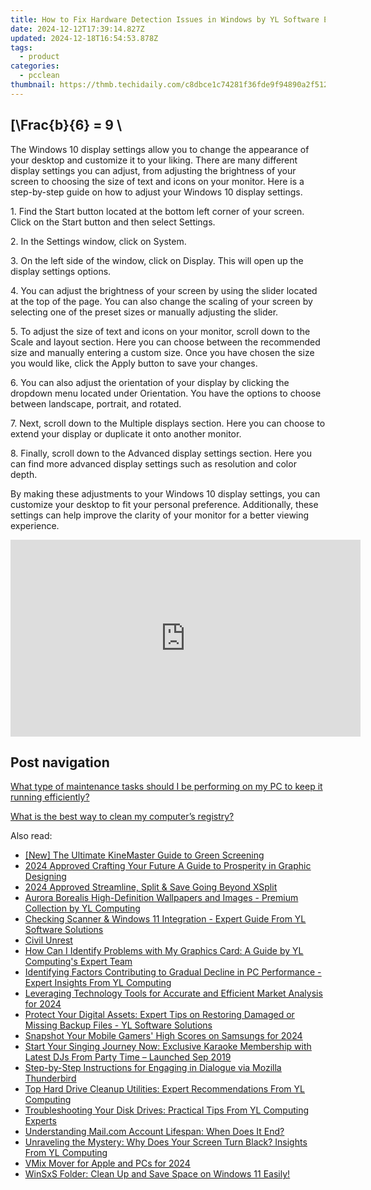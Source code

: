 ```yaml
---
title: How to Fix Hardware Detection Issues in Windows by YL Software Experts
date: 2024-12-12T17:39:14.827Z
updated: 2024-12-18T16:54:53.878Z
tags:
  - product
categories:
  - pcclean
thumbnail: https://thmb.techidaily.com/c8dbce1c74281f36fde9f94890a2f512f0b16b0264654fcab69e442c169f2b6b.jpg
---
```


## \[\Frac{b}{6} = 9 \

The Windows 10 display settings allow you to change the appearance of your desktop and customize it to your liking. There are many different display settings you can adjust, from adjusting the brightness of your screen to choosing the size of text and icons on your monitor. Here is a step-by-step guide on how to adjust your Windows 10 display settings. 

1\. Find the Start button located at the bottom left corner of your screen. Click on the Start button and then select Settings.

2\. In the Settings window, click on System.

3\. On the left side of the window, click on Display. This will open up the display settings options. 

4\. You can adjust the brightness of your screen by using the slider located at the top of the page. You can also change the scaling of your screen by selecting one of the preset sizes or manually adjusting the slider.

5\. To adjust the size of text and icons on your monitor, scroll down to the Scale and layout section. Here you can choose between the recommended size and manually entering a custom size. Once you have chosen the size you would like, click the Apply button to save your changes.

6\. You can also adjust the orientation of your display by clicking the dropdown menu located under Orientation. You have the options to choose between landscape, portrait, and rotated.

7\. Next, scroll down to the Multiple displays section. Here you can choose to extend your display or duplicate it onto another monitor.

8\. Finally, scroll down to the Advanced display settings section. Here you can find more advanced display settings such as resolution and color depth. 

By making these adjustments to your Windows 10 display settings, you can customize your desktop to fit your personal preference. Additionally, these settings can help improve the clarity of your monitor for a better viewing experience.

<!-- affiliate ads begin -->
<iframe width="560" height="315" src="https://www.youtube.com/embed/X18Dq7rV-xI?si=twFfXIPD0TFmC5EM" title="YouTube video player" frameborder="0" allow="accelerometer; autoplay; clipboard-write; encrypted-media; gyroscope; picture-in-picture; web-share" referrerpolicy="strict-origin-when-cross-origin" allowfullscreen></iframe>
<!-- affiliate ads end -->

## Post navigation

[What type of maintenance tasks should I be performing on my PC to keep it running efficiently?](https://tools.techidaily.com/pcclean/products/)

[What is the best way to clean my computer’s registry?](https://tools.techidaily.com/pcclean/products/)

<ins class="adsbygoogle"
     style="display:block"
     data-ad-format="autorelaxed"
     data-ad-client="ca-pub-7571918770474297"
     data-ad-slot="1223367746"></ins>

<ins class="adsbygoogle"
     style="display:block"
     data-ad-client="ca-pub-7571918770474297"
     data-ad-slot="8358498916"
     data-ad-format="auto"
     data-full-width-responsive="true"></ins>

<span class="atpl-alsoreadstyle">Also read:</span>
<div><ul>
<li><a href="https://some-skills.techidaily.com/new-the-ultimate-kinemaster-guide-to-green-screening/"><u>[New] The Ultimate KineMaster Guide to Green Screening</u></a></li>
<li><a href="https://article-knowledge.techidaily.com/2024-approved-crafting-your-future-a-guide-to-prosperity-in-graphic-designing/"><u>2024 Approved Crafting Your Future A Guide to Prosperity in Graphic Designing</u></a></li>
<li><a href="https://some-guidance.techidaily.com/2024-approved-streamline-split-and-save-going-beyond-xsplit/"><u>2024 Approved Streamline, Split & Save Going Beyond XSplit</u></a></li>
<li><a href="https://discover-bits.techidaily.com/aurora-borealis-high-definition-wallpapers-and-images-premium-collection-by-yl-computing/"><u>Aurora Borealis High-Definition Wallpapers and Images - Premium Collection by YL Computing</u></a></li>
<li><a href="https://discover-bits.techidaily.com/checking-scanner-and-windows-11-integration-expert-guide-from-yl-software-solutions/"><u>Checking Scanner & Windows 11 Integration - Expert Guide From YL Software Solutions</u></a></li>
<li><a href="https://discover-guides.techidaily.com/civil-unrest/"><u>Civil Unrest</u></a></li>
<li><a href="https://discover-bits.techidaily.com/how-can-i-identify-problems-with-my-graphics-card-a-guide-by-yl-computings-expert-team/"><u>How Can I Identify Problems with My Graphics Card: A Guide by YL Computing's Expert Team</u></a></li>
<li><a href="https://discover-bits.techidaily.com/identifying-factors-contributing-to-gradual-decline-in-pc-performance-expert-insights-from-yl-computing/"><u>Identifying Factors Contributing to Gradual Decline in PC Performance - Expert Insights From YL Computing</u></a></li>
<li><a href="https://extra-approaches.techidaily.com/leveraging-technology-tools-for-accurate-and-efficient-market-analysis-for-2024/"><u>Leveraging Technology Tools for Accurate and Efficient Market Analysis for 2024</u></a></li>
<li><a href="https://discover-bits.techidaily.com/protect-your-digital-assets-expert-tips-on-restoring-damaged-or-missing-backup-files-yl-software-solutions/"><u>Protect Your Digital Assets: Expert Tips on Restoring Damaged or Missing Backup Files - YL Software Solutions</u></a></li>
<li><a href="https://screen-sharing-recording.techidaily.com/snapshot-your-mobile-gamers-high-scores-on-samsungs-for-2024/"><u>Snapshot Your Mobile Gamers' High Scores on Samsungs for 2024</u></a></li>
<li><a href="https://discover-bits.techidaily.com/start-your-singing-journey-now-exclusive-karaoke-membership-with-latest-djs-from-party-time-launched-sep-2019/"><u>Start Your Singing Journey Now: Exclusive Karaoke Membership with Latest DJs From Party Time – Launched Sep 2019</u></a></li>
<li><a href="https://tech-renaissance.techidaily.com/step-by-step-instructions-for-engaging-in-dialogue-via-mozilla-thunderbird/"><u>Step-by-Step Instructions for Engaging in Dialogue via Mozilla Thunderbird</u></a></li>
<li><a href="https://discover-bits.techidaily.com/top-hard-drive-cleanup-utilities-expert-recommendations-from-yl-computing/"><u>Top Hard Drive Cleanup Utilities: Expert Recommendations From YL Computing</u></a></li>
<li><a href="https://discover-bits.techidaily.com/troubleshooting-your-disk-drives-practical-tips-from-yl-computing-experts/"><u>Troubleshooting Your Disk Drives: Practical Tips From YL Computing Experts</u></a></li>
<li><a href="https://technical-tips.techidaily.com/understanding-mailcom-account-lifespan-when-does-it-end/"><u>Understanding Mail.com Account Lifespan: When Does It End?</u></a></li>
<li><a href="https://discover-bits.techidaily.com/unraveling-the-mystery-why-does-your-screen-turn-black-insights-from-yl-computing/"><u>Unraveling the Mystery: Why Does Your Screen Turn Black? Insights From YL Computing</u></a></li>
<li><a href="https://fox-links.techidaily.com/vmix-mover-for-apple-and-pcs-for-2024/"><u>VMix Mover for Apple and PCs for 2024</u></a></li>
<li><a href="https://techtrends.techidaily.com/winsxs-folder-clean-up-and-save-space-on-windows-11-easily/"><u>WinSxS Folder: Clean Up and Save Space on Windows 11 Easily!</u></a></li>
</ul></div>

